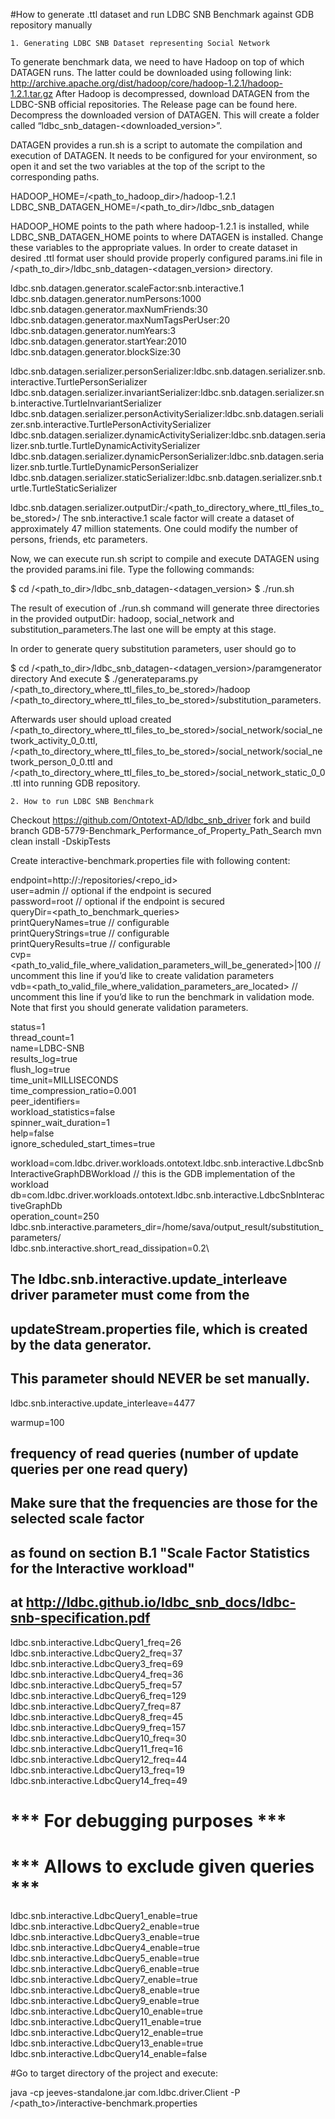 #How to generate .ttl dataset and run LDBC SNB Benchmark against GDB repository manually

    1. Generating LDBC SNB Dataset representing Social Network

To generate benchmark data, we need to have Hadoop on top of which DATAGEN runs. The latter could be downloaded using following link: http://archive.apache.org/dist/hadoop/core/hadoop-1.2.1/hadoop-1.2.1.tar.gz
After Hadoop is decompressed, download DATAGEN from the LDBC-SNB official repositories. The Release page can be found here.
Decompress the downloaded version of DATAGEN. This will create a folder called “ldbc_snb_datagen-<downloaded_version>”.

DATAGEN provides a run.sh is a script to automate the compilation and execution of DATAGEN. It needs to be configured for your environment, so open it and set the two variables at the top of the script to the corresponding paths.


HADOOP_HOME=/<path_to_hadoop_dir>/hadoop-1.2.1
LDBC_SNB_DATAGEN_HOME=/<path_to_dir>/ldbc_snb_datagen

HADOOP_HOME points to the path where hadoop-1.2.1 is installed, while LDBC_SNB_DATAGEN_HOME points to where DATAGEN is installed. Change these variables to the appropriate values.
In order to create dataset in desired .ttl format user should provide properly configured params.ini file in /<path_to_dir>/ldbc_snb_datagen-<datagen_version> directory.

ldbc.snb.datagen.generator.scaleFactor:snb.interactive.1\
ldbc.snb.datagen.generator.numPersons:1000\
ldbc.snb.datagen.generator.maxNumFriends:30\
ldbc.snb.datagen.generator.maxNumTagsPerUser:20\
ldbc.snb.datagen.generator.numYears:3\
ldbc.snb.datagen.generator.startYear:2010\
ldbc.snb.datagen.generator.blockSize:30

ldbc.snb.datagen.serializer.personSerializer:ldbc.snb.datagen.serializer.snb.interactive.TurtlePersonSerializer\
ldbc.snb.datagen.serializer.invariantSerializer:ldbc.snb.datagen.serializer.snb.interactive.TurtleInvariantSerializer\
ldbc.snb.datagen.serializer.personActivitySerializer:ldbc.snb.datagen.serializer.snb.interactive.TurtlePersonActivitySerializer\
ldbc.snb.datagen.serializer.dynamicActivitySerializer:ldbc.snb.datagen.serializer.snb.turtle.TurtleDynamicActivitySerializer\
ldbc.snb.datagen.serializer.dynamicPersonSerializer:ldbc.snb.datagen.serializer.snb.turtle.TurtleDynamicPersonSerializer\
ldbc.snb.datagen.serializer.staticSerializer:ldbc.snb.datagen.serializer.snb.turtle.TurtleStaticSerializer

ldbc.snb.datagen.serializer.outputDir:/<path_to_directory_where_ttl_files_to_be_stored>/
The snb.interactive.1 scale factor will create a dataset of approximately 47 million statements. One could modify the number of persons, friends, etc parameters.

Now, we can execute run.sh script to compile and execute DATAGEN using the provided params.ini file. Type the following commands:


$ cd /<path_to_dir>/ldbc_snb_datagen-<datagen_version>
$ ./run.sh

The result of execution of ./run.sh command will generate three directories in the provided outputDir: hadoop, social_network and substitution_parameters.The last one will be empty at this stage.

In order to generate query substitution parameters, user should go to

$ cd /<path_to_dir>/ldbc_snb_datagen-<datagen_version>/paramgenerator directory
And execute
$ ./generateparams.py /<path_to_directory_where_ttl_files_to_be_stored>/hadoop /<path_to_directory_where_ttl_files_to_be_stored>/substitution_parameters.

Afterwards user should upload created /<path_to_directory_where_ttl_files_to_be_stored>/social_network/social_network_activity_0_0.ttl,
/<path_to_directory_where_ttl_files_to_be_stored>/social_network/social_network_person_0_0.ttl and /<path_to_directory_where_ttl_files_to_be_stored>/social_network_static_0_0.ttl into running GDB repository.

    2. How to run LDBC SNB Benchmark

Checkout https://github.com/Ontotext-AD/ldbc_snb_driver fork and build branch GDB-5779-Benchmark_Performance_of_Property_Path_Search mvn clean install -DskipTests

Create interactive-benchmark.properties file with following content:

endpoint=http://<host>:<port>/repositories/<repo_id>\
user=admin // optional if the endpoint is secured\
password=root // optional if the endpoint is secured\
queryDir=<path_to_benchmark_queries>\
printQueryNames=true // configurable\
printQueryStrings=true // configurable\
printQueryResults=true // configurable\
cvp=<path_to_valid_file_where_validation_parameters_will_be_generated>|100 // uncomment this line if you’d like to create validation parameters\
vdb=<path_to_valid_file_where_validation_parameters_are_located> // uncomment this line if you’d like to run the benchmark in validation mode. Note that first you should generate validation parameters.

status=1\
thread_count=1\
name=LDBC-SNB\
results_log=true\
flush_log=true\
time_unit=MILLISECONDS\
time_compression_ratio=0.001\
peer_identifiers=\
workload_statistics=false\
spinner_wait_duration=1\
help=false\
ignore_scheduled_start_times=true

workload=com.ldbc.driver.workloads.ontotext.ldbc.snb.interactive.LdbcSnbInteractiveGraphDBWorkload // this is the GDB implementation of the workload\
db=com.ldbc.driver.workloads.ontotext.ldbc.snb.interactive.LdbcSnbInteractiveGraphDb\
operation_count=250\
ldbc.snb.interactive.parameters_dir=/home/sava/output_result/substitution_parameters/\
ldbc.snb.interactive.short_read_dissipation=0.2\
## The ldbc.snb.interactive.update_interleave driver parameter must come from the
## updateStream.properties file, which is created by the data generator.
## This parameter should NEVER be set manually.
ldbc.snb.interactive.update_interleave=4477

warmup=100

## frequency of read queries (number of update queries per one read query)
## Make sure that the frequencies are those for the selected scale factor
## as found on section B.1 "Scale Factor Statistics for the Interactive workload"
## at http://ldbc.github.io/ldbc_snb_docs/ldbc-snb-specification.pdf
ldbc.snb.interactive.LdbcQuery1_freq=26\
ldbc.snb.interactive.LdbcQuery2_freq=37\
ldbc.snb.interactive.LdbcQuery3_freq=69\
ldbc.snb.interactive.LdbcQuery4_freq=36\
ldbc.snb.interactive.LdbcQuery5_freq=57\
ldbc.snb.interactive.LdbcQuery6_freq=129\
ldbc.snb.interactive.LdbcQuery7_freq=87\
ldbc.snb.interactive.LdbcQuery8_freq=45\
ldbc.snb.interactive.LdbcQuery9_freq=157\
ldbc.snb.interactive.LdbcQuery10_freq=30\
ldbc.snb.interactive.LdbcQuery11_freq=16\
ldbc.snb.interactive.LdbcQuery12_freq=44\
ldbc.snb.interactive.LdbcQuery13_freq=19\
ldbc.snb.interactive.LdbcQuery14_freq=49

# *** For debugging purposes ***
# *** Allows to exclude given queries ***

ldbc.snb.interactive.LdbcQuery1_enable=true\
ldbc.snb.interactive.LdbcQuery2_enable=true\
ldbc.snb.interactive.LdbcQuery3_enable=true\
ldbc.snb.interactive.LdbcQuery4_enable=true\
ldbc.snb.interactive.LdbcQuery5_enable=true\
ldbc.snb.interactive.LdbcQuery6_enable=true\
ldbc.snb.interactive.LdbcQuery7_enable=true\
ldbc.snb.interactive.LdbcQuery8_enable=true\
ldbc.snb.interactive.LdbcQuery9_enable=true\
ldbc.snb.interactive.LdbcQuery10_enable=true\
ldbc.snb.interactive.LdbcQuery11_enable=true\
ldbc.snb.interactive.LdbcQuery12_enable=true\
ldbc.snb.interactive.LdbcQuery13_enable=true\
ldbc.snb.interactive.LdbcQuery14_enable=false



#Go to target directory of the project and execute:

java -cp jeeves-standalone.jar com.ldbc.driver.Client -P /<path_to>/interactive-benchmark.properties
